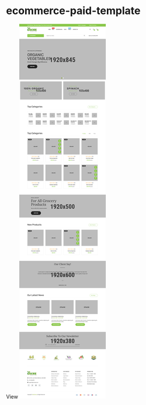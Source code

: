 # ecommerce-paid-template
View
![ecommerce-paid-template](https://raw.githubusercontent.com/zunaidmiah/ecommerce-paid-template/main/index.png)
